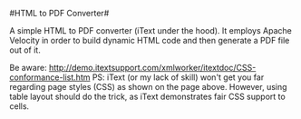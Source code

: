 #HTML to PDF Converter#

A simple HTML to PDF converter (iText under the hood). It employs Apache Velocity in order to build dynamic HTML code and then generate a PDF file out of it.

Be aware: http://demo.itextsupport.com/xmlworker/itextdoc/CSS-conformance-list.htm
PS: iText (or my lack of skill) won't get you far regarding page styles (CSS) as shown on the page above. However, using table layout should do the trick, as iText demonstrates fair CSS support to cells.